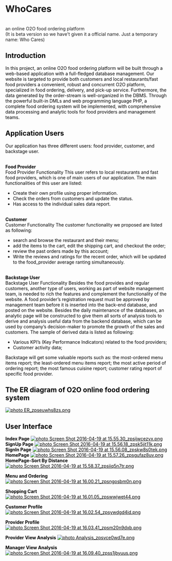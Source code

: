 # WhoCares
<br>an online O2O food ordering platform</br>
(It is beta version so we have't given it a official name. Just a temporary name: Who Cares)
<h2><span style="color: #000000;">Introduction</span></h2>
<span style="color: #000000;">In this project, an online O2O food ordering platform will be built through a web-based application with a full-fledged database management. Our website is targeted to provide both customers and local restaurants/fast food providers a convenient, robust and concurrent O2O platform, specialized in food ordering, delivery, and pick-up service. Furthermore, the data generated by the order-stream is well-organized in the DBMS. Through the powerful built-in DMLs and web programming language PHP, a complete food ordering system will be implemented, with comprehensive data processing and analytic tools for food providers and management teams.</span>
<h2><span style="color: #000000;">Application Users</span></h2>
<span style="color: #000000;">Our application has three different users: food provider, customer, and backstage user.</span>

<span style="color: #000000;"> <strong><br>Food Provider</br></strong></span>
<span style="color: #000000;"> Food Provider Functionality</span>
<span style="color: #000000;"> This user refers to local restaurants and fast food providers, which is one of main users of our application. The main functionalities of this user are listed:</span>
<ul>
	<li><span style="color: #000000;">Create their own profile using proper information.</span></li>
	<li><span style="color: #000000;">Check the orders from customers and update the status.</span></li>
	<li><span style="color: #000000;">Has access to the individual sales data report.</span></li>
</ul>
<span style="color: #000000;"><strong><br>Customer</br></strong></span>
<span style="color: #000000;"> Customer Functionality</span>
<span style="color: #000000;"> The customer functionality we proposed are listed as following:</span>
<ul>
	<li><span style="color: #000000;">search and browse the restaurant and their menu;</span></li>
	<li><span style="color: #000000;">add the items to the cart, edit the shipping cart, and checkout the order;</span></li>
	<li><span style="color: #000000;">review the past orders made by this account;</span></li>
	<li><span style="color: #000000;">Write the reviews and ratings for the recent order, which will be updated to the food_provider average ranting simultaneously.</span></li>
</ul>
<span style="color: #000000;"><strong><br>Backstage User</br></strong></span>
<span style="color: #000000;"> Backstage User Functionality</span>
<span style="color: #000000;"> Besides the food provides and regular customers, another type of users, working as part of website management team, is needed to rich the features and complement the functionality of the website. A food provider’s registration request must be approved by management team before it is inserted into the back-end database, and posted on the website. Besides the daily maintenance of the databases, an analytic page will be constructed to give them all sorts of analysis tools to derive and analysis useful data from the backend database, which can be used by company’s decision-maker to promote the growth of the sales and customers. The sample of derived data is listed as following:</span>
<ul>
	<li><span style="color: #000000;">Various KPI’s (Key Performance Indicators) related to the food providers;</span></li>
	<li><span style="color: #000000;">Customer activity data;</span></li>
</ul>
<span style="color: #000000;">Backstage will get some valuable reports such as: the most-ordered menu items report; the least-ordered menu items report; the most active period of ordering report; the most famous cuisine report; customer rating report of specific food provider.</span>
<h2><span style="color: #000000;">The ER diagram of O2O online food ordering system</span></h2>
<span style="color: #000000;"><a style="color: #000000;" href="http://s374.photobucket.com/user/yanghrong/media/DBMS/ER_zpseuwhs8zs.png.html" target="_blank"><img src="http://i374.photobucket.com/albums/oo183/yanghrong/DBMS/ER_zpseuwhs8zs.png" alt=" photo ER_zpseuwhs8zs.png" border="0" /></a></span>
<h2><span style="color: #000000;">User Interface</span></h2>
<span style="color: #000000;"><strong>Index Page</strong></span>
<span style="color: #000000;"> <a style="color: #000000;" href="http://s374.photobucket.com/user/yanghrong/media/DBMS/Screen%20Shot%202016-04-19%20at%2015.55.30_zpsijwcezvx.png.html" target="_blank"><img src="http://i374.photobucket.com/albums/oo183/yanghrong/DBMS/Screen%20Shot%202016-04-19%20at%2015.55.30_zpsijwcezvx.png" alt=" photo Screen Shot 2016-04-19 at 15.55.30_zpsijwcezvx.png" border="0" /></a></span>
<span style="color: #000000;"> <strong>SignUp Page</strong></span>
<span style="color: #000000;"> <a style="color: #000000;" href="http://s374.photobucket.com/user/yanghrong/media/DBMS/Screen%20Shot%202016-04-19%20at%2015.56.18_zpsk5jit11k.png.html" target="_blank"><img src="http://i374.photobucket.com/albums/oo183/yanghrong/DBMS/Screen%20Shot%202016-04-19%20at%2015.56.18_zpsk5jit11k.png" alt=" photo Screen Shot 2016-04-19 at 15.56.18_zpsk5jit11k.png" border="0" /></a></span>
<span style="color: #000000;"> <strong>SignIn Page</strong></span>
<span style="color: #000000;"> <a style="color: #000000;" href="http://s374.photobucket.com/user/yanghrong/media/DBMS/Screen%20Shot%202016-04-19%20at%2015.56.08_zpskw8s0tek.png.html" target="_blank"><img src="http://i374.photobucket.com/albums/oo183/yanghrong/DBMS/Screen%20Shot%202016-04-19%20at%2015.56.08_zpskw8s0tek.png" alt=" photo Screen Shot 2016-04-19 at 15.56.08_zpskw8s0tek.png" border="0" /></a></span>
<span style="color: #000000;"> <strong>HomePage</strong></span>
<span style="color: #000000;"> <a style="color: #000000;" href="http://s374.photobucket.com/user/yanghrong/media/DBMS/Screen%20Shot%202016-04-19%20at%2015.57.26_zpsgufaz8uv.png.html" target="_blank"><img src="http://i374.photobucket.com/albums/oo183/yanghrong/DBMS/Screen%20Shot%202016-04-19%20at%2015.57.26_zpsgufaz8uv.png" alt=" photo Screen Shot 2016-04-19 at 15.57.26_zpsgufaz8uv.png" border="0" /></a></span>
<span style="color: #000000;"> <strong>HomePage-Sort By Distance</strong></span>
<span style="color: #000000;"> <a style="color: #000000;" href="http://s374.photobucket.com/user/yanghrong/media/DBMS/Screen%20Shot%202016-04-19%20at%2015.58.37_zpsiiq5n7tr.png.html" target="_blank"><img src="http://i374.photobucket.com/albums/oo183/yanghrong/DBMS/Screen%20Shot%202016-04-19%20at%2015.58.37_zpsiiq5n7tr.png" alt=" photo Screen Shot 2016-04-19 at 15.58.37_zpsiiq5n7tr.png" border="0" /></a></span>

<span style="color: #000000;"><strong>Menu and Ordering</strong></span>
<span style="color: #000000;"> <a style="color: #000000;" href="http://s374.photobucket.com/user/yanghrong/media/DBMS/Screen%20Shot%202016-04-19%20at%2016.00.21_zpsngosbm0n.png.html" target="_blank"><img src="http://i374.photobucket.com/albums/oo183/yanghrong/DBMS/Screen%20Shot%202016-04-19%20at%2016.00.21_zpsngosbm0n.png" alt=" photo Screen Shot 2016-04-19 at 16.00.21_zpsngosbm0n.png" border="0" /></a></span>

<span style="color: #000000;"><strong>Shopping Cart</strong></span>
<span style="color: #000000;"> <a style="color: #000000;" href="http://s374.photobucket.com/user/yanghrong/media/DBMS/Screen%20Shot%202016-04-19%20at%2016.01.05_zpswwjwet44.png.html" target="_blank"><img src="http://i374.photobucket.com/albums/oo183/yanghrong/DBMS/Screen%20Shot%202016-04-19%20at%2016.01.05_zpswwjwet44.png" alt=" photo Screen Shot 2016-04-19 at 16.01.05_zpswwjwet44.png" border="0" /></a></span>

<span style="color: #000000;"><strong>Customer Profile</strong></span>
<span style="color: #000000;"> <a style="color: #000000;" href="http://s374.photobucket.com/user/yanghrong/media/DBMS/Screen%20Shot%202016-04-19%20at%2016.02.54_zpsywdgd4id.png.html" target="_blank"><img src="http://i374.photobucket.com/albums/oo183/yanghrong/DBMS/Screen%20Shot%202016-04-19%20at%2016.02.54_zpsywdgd4id.png" alt=" photo Screen Shot 2016-04-19 at 16.02.54_zpsywdgd4id.png" border="0" /></a></span>

<span style="color: #000000;"><strong>Provider Profile</strong></span>
<span style="color: #000000;"> <a style="color: #000000;" href="http://s374.photobucket.com/user/yanghrong/media/DBMS/Screen%20Shot%202016-04-19%20at%2016.03.41_zpsm20n9dxb.png.html" target="_blank"><img src="http://i374.photobucket.com/albums/oo183/yanghrong/DBMS/Screen%20Shot%202016-04-19%20at%2016.03.41_zpsm20n9dxb.png" alt=" photo Screen Shot 2016-04-19 at 16.03.41_zpsm20n9dxb.png" border="0" /></a></span>

<span style="color: #000000;"><strong>Provider View Analysis</strong></span>
<span style="color: #000000;"> <a style="color: #000000;" href="http://s374.photobucket.com/user/yanghrong/media/DBMS/Analysis_zpsvce0wd7e.png.html" target="_blank"><img src="http://i374.photobucket.com/albums/oo183/yanghrong/DBMS/Analysis_zpsvce0wd7e.png" alt=" photo Analysis_zpsvce0wd7e.png" border="0" /></a></span>

<span style="color: #000000;"><strong>Manager View Analysis</strong></span>
<span style="color: #000000;"> <a style="color: #000000;" href="http://s374.photobucket.com/user/yanghrong/media/DBMS/Screen%20Shot%202016-04-19%20at%2016.09.40_zpss1jbyuus.png.html" target="_blank"><img src="http://i374.photobucket.com/albums/oo183/yanghrong/DBMS/Screen%20Shot%202016-04-19%20at%2016.09.40_zpss1jbyuus.png" alt=" photo Screen Shot 2016-04-19 at 16.09.40_zpss1jbyuus.png" border="0" /></a></span>

